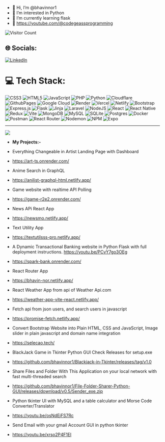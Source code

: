 - 👋 Hi, I’m @bhavinnor1
- 👀 I’m interested in Python
- 🌱 I’m currently learning flask
- 🎦 https://youtube.com/@codegeassprogramming

![Visitor Count](https://profile-counter.glitch.me/{bhavinnor1}/count.svg)

## 🌐 Socials:
[![LinkedIn](https://img.shields.io/badge/LinkedIn-%230077B5.svg?logo=linkedin&logoColor=white)](https://linkedin.com/in/bhavinnor) 

# 💻 Tech Stack:
![CSS3](https://img.shields.io/badge/css3-%231572B6.svg?style=for-the-badge&logo=css3&logoColor=white) ![HTML5](https://img.shields.io/badge/html5-%23E34F26.svg?style=for-the-badge&logo=html5&logoColor=white) ![JavaScript](https://img.shields.io/badge/javascript-%23323330.svg?style=for-the-badge&logo=javascript&logoColor=%23F7DF1E) ![PHP](https://img.shields.io/badge/php-%23777BB4.svg?style=for-the-badge&logo=php&logoColor=white) ![Python](https://img.shields.io/badge/python-3670A0?style=for-the-badge&logo=python&logoColor=ffdd54) ![Cloudflare](https://img.shields.io/badge/Cloudflare-F38020?style=for-the-badge&logo=Cloudflare&logoColor=white) ![GithubPages](https://img.shields.io/badge/github%20pages-121013?style=for-the-badge&logo=github&logoColor=white) ![Google Cloud](https://img.shields.io/badge/GoogleCloud-%234285F4.svg?style=for-the-badge&logo=google-cloud&logoColor=white) ![Render](https://img.shields.io/badge/Render-%46E3B7.svg?style=for-the-badge&logo=render&logoColor=white) ![Vercel](https://img.shields.io/badge/vercel-%23000000.svg?style=for-the-badge&logo=vercel&logoColor=white) ![Netlify](https://img.shields.io/badge/netlify-%23000000.svg?style=for-the-badge&logo=netlify&logoColor=#00C7B7) ![Bootstrap](https://img.shields.io/badge/bootstrap-%238511FA.svg?style=for-the-badge&logo=bootstrap&logoColor=white) ![Express.js](https://img.shields.io/badge/express.js-%23404d59.svg?style=for-the-badge&logo=express&logoColor=%2361DAFB) ![Flask](https://img.shields.io/badge/flask-%23000.svg?style=for-the-badge&logo=flask&logoColor=white) ![Jinja](https://img.shields.io/badge/jinja-white.svg?style=for-the-badge&logo=jinja&logoColor=black) ![Laravel](https://img.shields.io/badge/laravel-%23FF2D20.svg?style=for-the-badge&logo=laravel&logoColor=white) ![NodeJS](https://img.shields.io/badge/node.js-6DA55F?style=for-the-badge&logo=node.js&logoColor=white) ![React](https://img.shields.io/badge/react-%2320232a.svg?style=for-the-badge&logo=react&logoColor=%2361DAFB) ![React Native](https://img.shields.io/badge/react_native-%2320232a.svg?style=for-the-badge&logo=react&logoColor=%2361DAFB) ![Redux](https://img.shields.io/badge/redux-%23593d88.svg?style=for-the-badge&logo=redux&logoColor=white) ![Vite](https://img.shields.io/badge/vite-%23646CFF.svg?style=for-the-badge&logo=vite&logoColor=white) ![MongoDB](https://img.shields.io/badge/MongoDB-%234ea94b.svg?style=for-the-badge&logo=mongodb&logoColor=white) ![MySQL](https://img.shields.io/badge/mysql-%2300000f.svg?style=for-the-badge&logo=mysql&logoColor=white) ![SQLite](https://img.shields.io/badge/sqlite-%2307405e.svg?style=for-the-badge&logo=sqlite&logoColor=white) ![Postgres](https://img.shields.io/badge/postgres-%23316192.svg?style=for-the-badge&logo=postgresql&logoColor=white) ![Docker](https://img.shields.io/badge/docker-%230db7ed.svg?style=for-the-badge&logo=docker&logoColor=white) ![Postman](https://img.shields.io/badge/Postman-FF6C37?style=for-the-badge&logo=postman&logoColor=white) ![React Router](https://img.shields.io/badge/React_Router-CA4245?style=for-the-badge&logo=react-router&logoColor=white) ![Nodemon](https://img.shields.io/badge/NODEMON-%23323330.svg?style=for-the-badge&logo=nodemon&logoColor=%BBDEAD) ![NPM](https://img.shields.io/badge/NPM-%23CB3837.svg?style=for-the-badge&logo=npm&logoColor=white) ![Expo](https://img.shields.io/badge/expo-1C1E24?style=for-the-badge&logo=expo&logoColor=#D04A37)

---
[![](https://visitcount.itsvg.in/api?id=bhavinnor1&icon=0&color=0)](https://visitcount.itsvg.in)

- **My Projects:-**

- Everything Changeable in Artist Landing Page with Dashboard
- https://art-ts.onrender.com/

- Anime Search in GraphQL
- https://anilist-graphql-html.netlify.app/

- Game website with realtime API Polling
- https://game-r2e2.onrender.com/

- News APi React App
- https://newsmo.netlify.app/


- Text Utility App
- https://textutilsss-pro.netlify.app/

- A Dynamic Transactional Banking website in Python Flask with full deployment instructions. https://youtu.be/PCvY7go3OEg
- https://spark-bank.onrender.com/

- React Router App
- https://bhavin-nor.netlify.app/

- React Weather App from api of Weather Api.com
- https://weather-app-vite-react.netlify.app/

- Fetch api from json users, and search users in javascript
- https://promise-fetch.netlify.app/

- Convert Bootstrap Website into Plain HTML, CSS and JavaScript, Image slider in plain javascript and domain name integration
- https://selecao.tech/

- BlackJack Game in Tkinter Python GUI Check Releases for setup.exe
- https://github.com/bhavinnor1/Blackjack-in-Tkinter/releases/tag/v1.0

- Share Files and Folder With This Application on your local network with fast multi-threaded search
- https://github.com/bhavinnor1/File-Folder-Sharer-Python-GUI/releases/download/v0.5/Sender_exe.zip

- Python tkinter UI with MySQL and a table calculator and Morse Code Converter/Translator 
- https://youtu.be/osNdEjFS7Rc

- Send Email with your gmail Account GUI in python tkinter 
- https://youtu.be/xrso2P4F1EI
<!---
bhavinnor1/bhavinnor1 is a ✨ special ✨ repository because its `README.md` (this file) appears on your GitHub profile.
You can click the Preview link to take a look at your changes.

